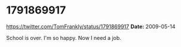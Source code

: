 # 1791869917
https://twitter.com/TomFrankly/status/1791869917
**Date:** 2009-05-14

School is over. I'm so happy. Now I need a job.
